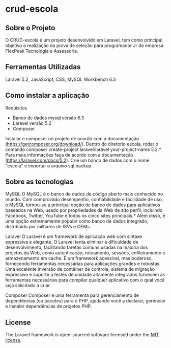 # crud-escola
## Sobre o Projeto

O CRUD-escola é um projeto desenvolvido em Laravel, tem como principal objetivo a realização da prova de seleção para programador Jr da empresa FlexPeak Tecnologia e Assessoria.

## Ferramentas Utilizadas

Laravel 5.2, JavaScript, CSS, MySQL Workbench 6.3

## Como instalar a aplicação

Requisitos
* Banco de dados mysql versão 6.3
* Laravel versão 5.2
* Composer

Instalar o composer no projeto de acordo com a documentação (https://getcomposer.org/download/). 
Dentro do diretorio escola, rodar o comando composer create-project laravel/laravel your-project-name 5.2.*. Para mais informações faça de acordo com a documentação (https://laravel.com/docs/5.2).
Crie um banco de dados com o nome "escola" e importar o arquivo sql.backup.

## Sobre as tecnologias
MySQL
O MySQL é o banco de dados de código aberto mais conhecido no mundo. Com comprovado desempenho, confiabilidade e facilidade de uso, o MySQL tornou-se a principal opção de banco de dados para aplicativos baseados na Web, usado por propriedades da Web de alto perfil, incluindo Facebook, Twitter, YouTube e todos os cinco sites principais.* Além disso, é uma opção extremamente popular como banco de dados integrado, distribuído por milhares de ISVs e OEMs.

Laravel
O Laravel é um framework de aplicação web com sintaxe expressiva e elegante. O Laravel tenta eliminar a dificuldade de desenvolvimento, facilitando tarefas comuns usadas na maioria dos projetos da Web, como autenticação, roteamento, sessões, enfileiramento e armazenamento em cache. É um framework acessível, mas poderoso, fornecendo ferramentas necessárias para aplicações grandes e robustas. 
Uma excelente inversão de contêiner de controle, sistema de migração expressivo e suporte a testes de unidade altamente integrados fornecem as ferramentas necessárias para compilar qualquer aplicativo com o qual você seja solicitado a criar.

Composer
Composer é uma ferramenta para gerenciamento de dependências (ou pacotes) para o PHP, ajudando você a declarar, gerenciar e instalar dependências de projetos PHP. 

## License

The Laravel framework is open-sourced software licensed under the [MIT license](http://opensource.org/licenses/MIT).
